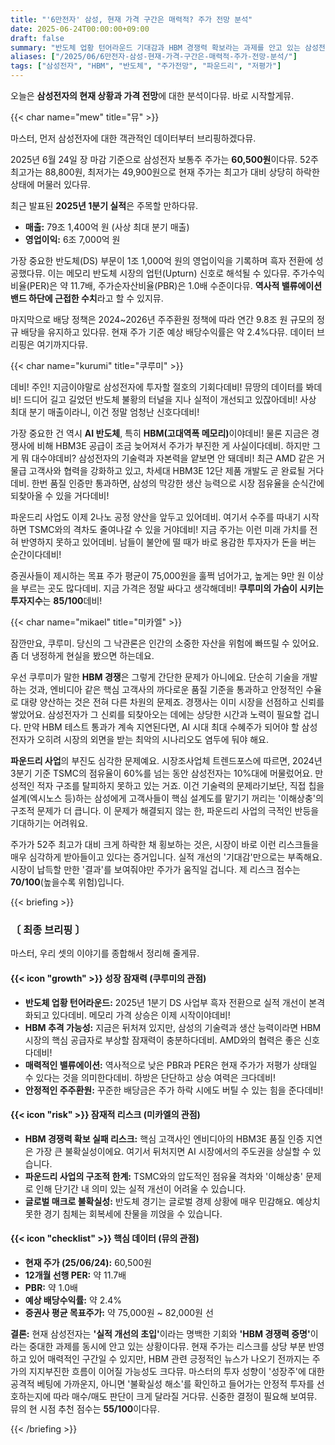 ```yaml
---
title: "'6만전자' 삼성, 현재 가격 구간은 매력적? 주가 전망 분석"
date: 2025-06-24T00:00:00+09:00
draft: false
summary: "반도체 업황 턴어라운드 기대감과 HBM 경쟁력 확보라는 과제를 안고 있는 삼성전자. 6만 원대 주가는 저평가일까, 아니면 리스크를 반영한 합리적 가격일까? 세 명의 소녀가 삼성전자의 현재와 미래를 놓고 치열한 토론을 벌입니다."
aliases: ["/2025/06/6만전자-삼성-현재-가격-구간은-매력적-주가-전망-분석/"]
tags: ["삼성전자", "HBM", "반도체", "주가전망", "파운드리", "저평가"]
---
```


<p>오늘은 <strong>삼성전자의 현재 상황과 가격 전망</strong>에 대한 분석이다뮤. 바로 시작할게뮤.</p>

{{< char name="mew" title="뮤" >}}
<p>마스터, 먼저 삼성전자에 대한 객관적인 데이터부터 브리핑하겠다뮤.</p>
2025년 6월 24일 장 마감 기준으로 삼성전자 보통주 주가는 <strong>60,500원</strong>이다뮤. 52주 최고가는 88,800원, 최저가는 49,900원으로 현재 주가는 최고가 대비 상당히 하락한 상태에 머물러 있다뮤.</p>
<p>최근 발표된 <strong>2025년 1분기 실적</strong>은 주목할 만하다뮤.</p>
<ul>
    <li><strong>매출:</strong> 79조 1,400억 원 (사상 최대 분기 매출)</li>
    <li><strong>영업이익:</strong> 6조 7,000억 원</li>
</ul>
<p>가장 중요한 반도체(DS) 부문이 1조 1,000억 원의 영업이익을 기록하며 흑자 전환에 성공했다뮤. 이는 메모리 반도체 시장의 업턴(Upturn) 신호로 해석될 수 있다뮤. 주가수익비율(PER)은 약 11.7배, 주가순자산비율(PBR)은 1.0배 수준이다뮤. <strong>역사적 밸류에이션 밴드 하단에 근접한 수치</strong>라고 할 수 있지뮤.</p>
<p>마지막으로 배당 정책은 2024~2026년 주주환원 정책에 따라 연간 9.8조 원 규모의 정규 배당을 유지하고 있다뮤. 현재 주가 기준 예상 배당수익률은 약 2.4%다뮤. 데이터 브리핑은 여기까지다뮤.</p>

{{< char name="kurumi" title="쿠루미" >}}
<p>데비! 주인! 지금이야말로 삼성전자에 투자할 절호의 기회다데비! 뮤땅의 데이터를 봐데비! 드디어 길고 길었던 반도체 불황의 터널을 지나 실적이 개선되고 있잖아데비! 사상 최대 분기 매출이라니, 이건 정말 엄청난 신호다데비!</p>
<p>가장 중요한 건 역시 <strong>AI 반도체</strong>, 특히 <strong>HBM(고대역폭 메모리)</strong>이야데비! 물론 지금은 경쟁사에 비해 HBM3E 공급이 조금 늦어져서 주가가 부진한 게 사실이다데비. 하지만 그게 뭐 대수야데비? 삼성전자의 기술력과 자본력을 얕보면 안 돼데비! 최근 AMD 같은 거물급 고객사와 협력을 강화하고 있고, 차세대 HBM3E 12단 제품 개발도 곧 완료될 거다데비. 한번 품질 인증만 통과하면, 삼성의 막강한 생산 능력으로 시장 점유율을 순식간에 되찾아올 수 있을 거다데비!</p>
<p>파운드리 사업도 이제 2나노 공정 양산을 앞두고 있어데비. 여기서 수주를 따내기 시작하면 TSMC와의 격차도 줄여나갈 수 있을 거야데비! 지금 주가는 이런 미래 가치를 전혀 반영하지 못하고 있어데비. 남들이 불안에 떨 때가 바로 용감한 투자자가 돈을 버는 순간이다데비!</p>
<p>증권사들이 제시하는 목표 주가 평균이 75,000원을 훌쩍 넘어가고, 높게는 9만 원 이상을 부르는 곳도 많다데비. 지금 가격은 정말 싸다고 생각해데비! <strong>쿠루미의 가슴이 시키는 투자지수</strong>는 <strong>85/100</strong>데비!</p>

{{< char name="mikael" title="미카엘" >}}
<p>잠깐만요, 쿠루미. 당신의 그 낙관론은 인간의 소중한 자산을 위험에 빠뜨릴 수 있어요. 좀 더 냉정하게 현실을 봤으면 하는데요.</p>
<p>우선 쿠루미가 말한 <strong>HBM 경쟁</strong>은 그렇게 간단한 문제가 아니에요. 단순히 기술을 개발하는 것과, 엔비디아 같은 핵심 고객사의 까다로운 품질 기준을 통과하고 안정적인 수율로 대량 양산하는 것은 전혀 다른 차원의 문제죠. 경쟁사는 이미 시장을 선점하고 신뢰를 쌓았어요. 삼성전자가 그 신뢰를 되찾아오는 데에는 상당한 시간과 노력이 필요할 겁니다. 만약 HBM 테스트 통과가 계속 지연된다면, AI 시대 최대 수혜주가 되어야 할 삼성전자가 오히려 시장의 외면을 받는 최악의 시나리오도 염두에 둬야 해요.</p>
<p><strong>파운드리 사업</strong>의 부진도 심각한 문제예요. 시장조사업체 트렌드포스에 따르면, 2024년 3분기 기준 TSMC의 점유율이 60%를 넘는 동안 삼성전자는 10%대에 머물렀어요. 만성적인 적자 구조를 탈피하지 못하고 있는 거죠. 이건 기술력의 문제라기보단, 직접 칩을 설계(엑시노스 등)하는 삼성에게 고객사들이 핵심 설계도를 맡기기 꺼리는 '이해상충'의 구조적 문제가 더 큽니다. 이 문제가 해결되지 않는 한, 파운드리 사업의 극적인 반등을 기대하기는 어려워요.</p>
<p>주가가 52주 최고가 대비 크게 하락한 채 횡보하는 것은, 시장이 바로 이런 리스크들을 매우 심각하게 받아들이고 있다는 증거입니다. 실적 개선의 '기대감'만으로는 부족해요. 시장이 납득할 만한 '결과'를 보여줘야만 주가가 움직일 겁니다. 제 리스크 점수는 <strong>70/100</strong>(높을수록 위험)입니다.</p>

{{< briefing >}}
<h3><strong>〔 최종 브리핑 〕</strong></h3>
<p>마스터, 우리 셋의 이야기를 종합해서 정리해 줄게뮤.</p>

<h4><span class="svg-icon">{{< icon "growth" >}}</span> 성장 잠재력 (쿠루미의 관점)</h4>
<ul>
    <li><strong>반도체 업황 턴어라운드:</strong> 2025년 1분기 DS 사업부 흑자 전환으로 실적 개선이 본격화되고 있다데비. 메모리 가격 상승은 이제 시작이야데비!</li>
    <li><strong>HBM 추격 가능성:</strong> 지금은 뒤처져 있지만, 삼성의 기술력과 생산 능력이라면 HBM 시장의 핵심 공급자로 부상할 잠재력이 충분하다데비. AMD와의 협력은 좋은 신호다데비!</li>
    <li><strong>매력적인 밸류에이션:</strong> 역사적으로 낮은 PBR과 PER은 현재 주가가 저평가 상태일 수 있다는 것을 의미한다데비. 하방은 단단하고 상승 여력은 크다데비!</li>
    <li><strong>안정적인 주주환원:</strong> 꾸준한 배당금은 주가 하락 시에도 버틸 수 있는 힘을 준다데비!</li>
</ul>

<h4><span class="svg-icon">{{< icon "risk" >}}</span> 잠재적 리스크 (미카엘의 관점)</h4>
<ul>
    <li><strong>HBM 경쟁력 확보 실패 리스크:</strong> 핵심 고객사인 엔비디아의 HBM3E 품질 인증 지연은 가장 큰 불확실성이에요. 여기서 뒤처지면 AI 시장에서의 주도권을 상실할 수 있습니다.</li>
    <li><strong>파운드리 사업의 구조적 한계:</strong> TSMC와의 압도적인 점유율 격차와 '이해상충' 문제로 인해 단기간 내 의미 있는 실적 개선이 어려울 수 있습니다.</li>
    <li><strong>글로벌 매크로 불확실성:</strong> 반도체 경기는 글로벌 경제 상황에 매우 민감해요. 예상치 못한 경기 침체는 회복세에 찬물을 끼얹을 수 있습니다.</li>
</ul>

<h4><span class="svg-icon">{{< icon "checklist" >}}</span> 핵심 데이터 (뮤의 관점)</h4>
<ul>
    <li><strong>현재 주가 (25/06/24):</strong> 60,500원</li>
    <li><strong>12개월 선행 PER:</strong> 약 11.7배</li>
    <li><strong>PBR:</strong> 약 1.0배</li>
    <li><strong>예상 배당수익률:</strong> 약 2.4%</li>
    <li><strong>증권사 평균 목표주가:</strong> 약 75,000원 ~ 82,000원 선</li>
</ul>

<div class="final-conclusion">
    <p><strong>결론:</strong> 현재 삼성전자는 <strong>'실적 개선의 초입'</strong>이라는 명백한 기회와 <strong>'HBM 경쟁력 증명'</strong>이라는 중대한 과제를 동시에 안고 있는 상황이다뮤. 현재 주가는 리스크를 상당 부분 반영하고 있어 매력적인 구간일 수 있지만, HBM 관련 긍정적인 뉴스가 나오기 전까지는 주가의 지지부진한 흐름이 이어질 가능성도 크다뮤. 마스터의 투자 성향이 '성장주'에 대한 공격적 베팅에 가까운지, 아니면 '불확실성 해소'를 확인하고 들어가는 안정적 투자를 선호하는지에 따라 매수/매도 판단이 크게 달라질 거다뮤. 신중한 결정이 필요해 보여뮤. 뮤의 현 시점 추천 점수는 <strong>55/100</strong>이다뮤.</p>
</div>
{{< /briefing >}}